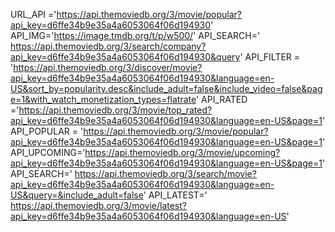 URL_API ='https://api.themoviedb.org/3/movie/popular?api_key=d6ffe34b9e35a4a6053064f06d194930'
API_IMG='https://image.tmdb.org/t/p/w500/'
API_SEARCH='
https://api.themoviedb.org/3/search/company?api_key=d6ffe34b9e35a4a6053064f06d194930&query'
API_FILTER = 'https://api.themoviedb.org/3/discover/movie?api_key=d6ffe34b9e35a4a6053064f06d194930&language=en-US&sort_by=popularity.desc&include_adult=false&include_video=false&page=1&with_watch_monetization_types=flatrate'
API_RATED ='https://api.themoviedb.org/3/movie/top_rated?api_key=d6ffe34b9e35a4a6053064f06d194930&language=en-US&page=1'
API_POPULAR = 'https://api.themoviedb.org/3/movie/popular?api_key=d6ffe34b9e35a4a6053064f06d194930&language=en-US&page=1'
API_UPCOMING='https://api.themoviedb.org/3/movie/upcoming?api_key=d6ffe34b9e35a4a6053064f06d194930&language=en-US&page=1'
API_SEARCH='
https://api.themoviedb.org/3/search/movie?api_key=d6ffe34b9e35a4a6053064f06d194930&language=en-US&query=&include_adult=false'
API_LATEST='
https://api.themoviedb.org/3/movie/latest?api_key=d6ffe34b9e35a4a6053064f06d194930&language=en-US'